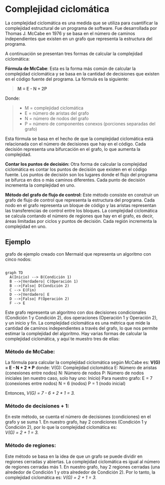 # Complejidad ciclomática

La complejidad ciclomática es una medida que se utiliza para cuantificar la complejidad estructural de un programa de software. Fue desarrollada por Thomas J. McCabe en 1976 y se basa en el número de caminos independientes que existen en un grafo que representa la estructura del programa.

A continuación se presentan tres formas de calcular la complejidad ciclomática:

**Fórmula de McCabe**: Esta es la forma más común de calcular la complejidad ciclomática y se basa en la cantidad de decisiones que existen en el código fuente del programa. La fórmula es la siguiente:
> **M = E - N + 2P**

Donde:

> - M = complejidad ciclomática
> - E = número de aristas del grafo
> - N = número de nodos del grafo
> - P = número de componentes conexos (porciones separadas del grafo)

Esta fórmula se basa en el hecho de que la complejidad ciclomática está relacionada con el número de decisiones que hay en el código. Cada decisión representa una bifurcación en el grafo, lo que aumenta la complejidad.

**Contar los puntos de decisión:** Otra forma de calcular la complejidad ciclomática es contar los puntos de decisión que existen en el código fuente. Los puntos de decisión son los lugares donde el flujo del programa se bifurca en dos o más caminos diferentes. Cada punto de decisión incrementa la complejidad en uno.

**Método del grafo de flujo de control:** Este método consiste en construir un grafo de flujo de control que representa la estructura del programa. Cada nodo en el grafo representa un bloque de código y las aristas representan las transferencias de control entre los bloques. La complejidad ciclomática se calcula contando el número de regiones que hay en el grafo, es decir, áreas limitadas por ciclos y puntos de decisión. Cada región incrementa la complejidad en uno.


## Ejemplo

grafo de ejemplo creado con Mermaid que representa un algoritmo con cinco nodos:

```mermaid

graph TD
  A(Inicio) --> B(Condición 1)
  B -->|Verdadero| C(Operación 1)
  B -->|Falso| D(Condición 2)
  C --> E(Fin)
  D -->|Verdadero| E
  D -->|Falso| F(Operación 2)
  F --> E
```

Este grafo representa un algoritmo con dos decisiones condicionales (Condición 1 y Condición 2), dos operaciones (Operación 1 y Operación 2), y un inicio y fin. La complejidad ciclomática es una métrica que mide la cantidad de caminos independientes a través del grafo, lo que nos permite estimar la complejidad del algoritmo. Hay varias formas de calcular la complejidad ciclomática, y aquí te muestro tres de ellas:

### Método de McCabe:
La fórmula para calcular la complejidad ciclomática según McCabe es:
**V(G) = E - N + 2 * P**
donde:
V(G): Complejidad ciclomática
E: Número de aristas (conexiones entre nodos)
N: Número de nodos
P: Número de nodos iniciales (en nuestro caso, solo hay uno: Inicio)
Para nuestro grafo:
E = 7 (conexiones entre nodos)
N = 6 (nodos)
P = 1 (nodo inicial)  

Entonces, *V(G) = 7 - 6 + 2 * 1 = 3.*

### Método de decisiones + 1:
En este método, se cuenta el número de decisiones (condiciones) en el grafo y se suma 1. En nuestro grafo, hay 2 condiciones (Condición 1 y Condición 2), por lo que la complejidad ciclomática es:  
*V(G) = 2 + 1 = 3.*

### Método de regiones:
Este método se basa en la idea de que un grafo se puede dividir en regiones cerradas y abiertas. La complejidad ciclomática es igual al número de regiones cerradas más 1. En nuestro grafo, hay 2 regiones cerradas (una alrededor de Condición 1 y otra alrededor de Condición 2). Por lo tanto, la complejidad ciclomática es:
*V(G) = 2 + 1 = 3.*